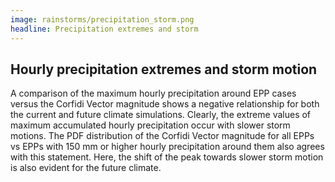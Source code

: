 ```yaml
---
image: rainstorms/precipitation_storm.png
headline: Precipitation extremes and storm
---
```


## Hourly precipitation extremes and storm motion

A comparison of the maximum hourly precipitation around EPP cases versus the Corfidi Vector magnitude shows a negative relationship for both the current and future climate simulations. Clearly, the extreme values of maximum accumulated hourly precipitation occur with slower storm motions. The PDF distribution of the Corfidi Vector magnitude for all EPPs vs EPPs with 150 mm or higher hourly precipitation around them also agrees with this statement. Here, the shift of the peak towards slower storm motion is also evident for the future climate. 

